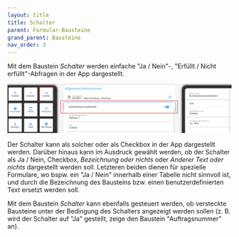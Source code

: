 ```yaml
---
layout: title
title: Schalter
parent: Formular-Bausteine
grand_parent: Bausteine
nav_order: 3
---
```


Mit dem Baustein _Schalter_ werden einfache "Ja / Nein"-, "Erfüllt / Nicht erfüllt"-Abfragen in der App dargestellt.

![switch](\assets\record-spec-settings\1switch.png 'switch')

Der Schalter kann als solcher oder als Checkbox in der App dargestellt werden. Darüber hinaus kann im Ausdruck gewählt
werden, ob der Schalter als Ja / Nein, Checkbox, _Bezeichnung oder nichts_ oder _Anderer Text oder nichts_ dargestellt werden soll.
Letzteren beiden dienen für spezielle Formulare, wo bspw. ein "Ja / Nein" innerhalb einer Tabelle nicht sinnvoll ist, und durch die Bezeichnung des Bausteins bzw. einen benutzerdefinierten Text ersetzt werden soll.

Mit dem Baustein _Schalter_ kann ebenfalls gesteuert werden, ob versteckte Bausteine unter der Bedingung des Schalters
angezeigt werden sollen (z. B. wird der Schalter auf "Ja" gestellt, zeige den Baustein "Auftragsnummer" an).

